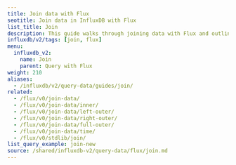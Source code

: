 ```yaml
---
title: Join data with Flux
seotitle: Join data in InfluxDB with Flux
list_title: Join
description: This guide walks through joining data with Flux and outlines how it shapes your data in the process.
influxdb/v2/tags: [join, flux]
menu:
  influxdb_v2:
    name: Join
    parent: Query with Flux
weight: 210
aliases:
  - /influxdb/v2/query-data/guides/join/
related:
  - /flux/v0/join-data/
  - /flux/v0/join-data/inner/
  - /flux/v0/join-data/left-outer/
  - /flux/v0/join-data/right-outer/
  - /flux/v0/join-data/full-outer/
  - /flux/v0/join-data/time/
  - /flux/v0/stdlib/join/
list_query_example: join-new
source: /shared/influxdb-v2/query-data/flux/join.md
---
```


<!-- The content for this file is located at
// SOURCE content/shared/influxdb-v2/query-data/flux/join.md -->
